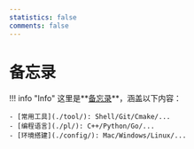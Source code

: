 ```yaml
---
statistics: false
comments: false
---
```


# 备忘录

!!! info "Info"
    这里是**[备忘录](./)**，涵盖以下内容：

    - [常用工具](./tool/): Shell/Git/Cmake/...
    - [编程语言](./pl/): C++/Python/Go/...
    - [环境搭建](./config/): Mac/Windows/Linux/...

